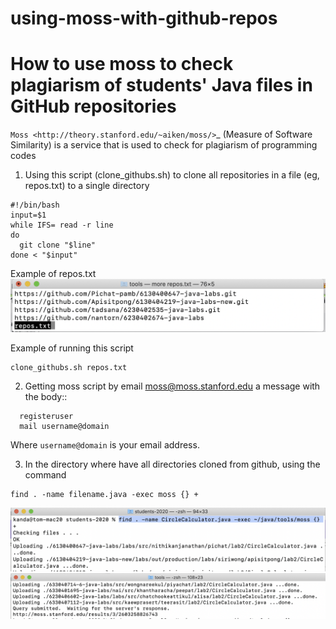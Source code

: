 # using-moss-with-github-repos

How to use moss to check plagiarism of students' Java files in GitHub repositories
==================================================================================

`Moss <http://theory.stanford.edu/~aiken/moss/>`_ (Measure of Software Similarity)
is a service that is used to check for plagiarism of programming codes

1. Using this script (clone_githubs.sh) to clone all repositories in a file (eg, repos.txt) to a single directory

```
#!/bin/bash
input=$1
while IFS= read -r line
do
  git clone "$line"
done < "$input"
```

Example of repos.txt
![alt text](https://github.com/krunapon/using-moss-with-github-repos/blob/main/images/repos-sample.png)

Example of running this script
```
clone_githubs.sh repos.txt
```




2. Getting moss script by email moss@moss.stanford.edu a message with the body::

```
  registeruser
  mail username@domain
```

Where ``username@domain`` is your email address.

3. In the directory where have all directories cloned from github, using the command

```
find . -name filename.java -exec moss {} +
```
![alt text](https://github.com/krunapon/using-moss-with-github-repos/blob/main/images/sample-start-check-java-files.png)
![alt text](https://github.com/krunapon/using-moss-with-github-repos/blob/main/images/sample-finish-check-java-files.png)
